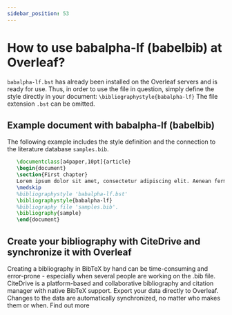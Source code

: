 ```yaml
---
sidebar_position: 53
---
```


# How to use babalpha-lf (babelbib) at Overleaf?
`babalpha-lf.bst` has already been installed on the Overleaf servers and is ready for use. Thus, in order to use the file in question, simply define the style directly in your document: `\bibliographystyle{babalpha-lf}` The file extension `.bst` can be omitted.

## Example document with babalpha-lf (babelbib)
The following example includes the style definition and the connection to the literature database `samples.bib`.
```tex
   \documentclass[a4paper,10pt]{article}
   \begin{document}
   \section{First chapter}
   Lorem ipsum dolor sit amet, consectetur adipiscing elit. Aenean fermentum justo massa, ut maximus mauris sodales et. Aenean vel elit a erat rhoncus pharetra.
   \medskip
   %bibliographystyle 'babalpha-lf.bst'
   \bibliographystyle{babalpha-lf}
   %bibliography file 'samples.bib'.
   \bibliography{sample}
   \end{document}
```

## Create your bibliography with CiteDrive and synchronize it with Overleaf
Creating a bibliography in BibTeX by hand can be time-consuming and error-prone - especially when several people are working on the .bib file. CiteDrive is a platform-based and collaborative bibliography and citation manager with native BibTeX support. Export your data directly to Overleaf. Changes to the data are automatically synchronized, no matter who makes them or when. Find out more